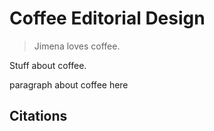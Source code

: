 # Coffee Editorial Design
> Jimena loves coffee.

Stuff about coffee.
<!-- Write a paragraph about coffee -->

paragraph about coffee here

## Citations

